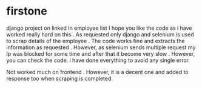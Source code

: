 # firstone
django project on linked In employee list
I hope you like the code as i have worked really hard on this .
As requested only django and selenium is used to scrap details of the employee .
The code works fine and extracts the information as requested .
However, as selenium sends multiple request my Ip was blocked for some time and after that it become very slow . However, you can check the code. i have done everything to avoid any single error.

Not worked much on frontend . However, it is a decent one and added to response too when scraping is completed. 

